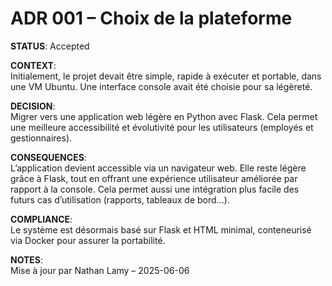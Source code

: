 # ADR 001 – Choix de la plateforme

**STATUS**: Accepted

**CONTEXT**:  
Initialement, le projet devait être simple, rapide à exécuter et portable, dans une VM Ubuntu. Une interface console avait été choisie pour sa légèreté.

**DECISION**:  
Migrer vers une application web légère en Python avec Flask. Cela permet une meilleure accessibilité et évolutivité pour les utilisateurs (employés et gestionnaires).

**CONSEQUENCES**:  
L’application devient accessible via un navigateur web. Elle reste légère grâce à Flask, tout en offrant une expérience utilisateur améliorée par rapport à la console. Cela permet aussi une intégration plus facile des futurs cas d’utilisation (rapports, tableaux de bord...).

**COMPLIANCE**:  
Le système est désormais basé sur Flask et HTML minimal, conteneurisé via Docker pour assurer la portabilité.

**NOTES**:  
Mise à jour par Nathan Lamy – 2025-06-06


